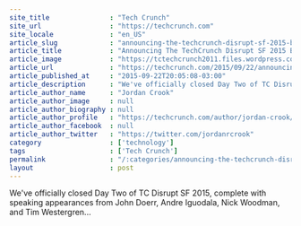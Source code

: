 ```yaml
---
site_title               : "Tech Crunch"
site_url                 : "https://techcrunch.com"
site_locale              : "en_US"
article_slug             : "announcing-the-techcrunch-disrupt-sf-2015-battlefield-finalists"
article_title            : "Announcing The TechCrunch Disrupt SF 2015 Battlefield Finalists"
article_image            : "https://tctechcrunch2011.files.wordpress.com/2015/09/21448948320_bfb41e0e43_k.jpg?w=764&h=400&crop=1"
article_url              : "https://techcrunch.com/2015/09/22/announcing-the-techcrunch-disrupt-sf-2015-battlefield-finalists/"
article_published_at     : "2015-09-22T20:05:08-03:00"
article_description      : "We've officially closed Day Two of TC Disrupt SF 2015, complete with speaking appearances from John Doerr, Andre Iguodala, Nick Woodman, and Tim Westergren..."
article_author_name      : "Jordan Crook"
article_author_image     : null
article_author_biography : null
article_author_profile   : "https://techcrunch.com/author/jordan-crook/"
article_author_facebook  : null
article_author_twitter   : "https://twitter.com/jordanrcrook"
category                 : ['technology']
tags                     : ['Tech Crunch']
permalink                : "/:categories/announcing-the-techcrunch-disrupt-sf-2015-battlefield-finalists/"
layout                   : post
---
```


We've officially closed Day Two of TC Disrupt SF 2015, complete with speaking appearances from John Doerr, Andre Iguodala, Nick Woodman, and Tim Westergren...
